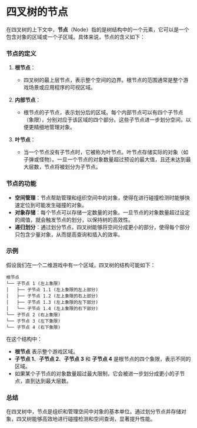 # 四叉树的节点
在四叉树的上下文中，**节点**（Node）指的是树结构中的一个元素，它可以是一个包含对象的区域或一个子区域。具体来说，节点的含义如下：

### 节点的定义

1. **根节点**：
   - 四叉树的最上层节点，表示整个空间的边界。根节点的范围通常是整个游戏场景或应用程序的可视区域。

2. **内部节点**：
   - 根节点的子节点，表示划分后的区域。每个内部节点可以有四个子节点（象限），分别对应于该区域的四个部分。这些子节点进一步划分空间，以便更精细地管理对象。

3. **叶节点**：
   - 当一个节点没有子节点时，它被称为叶节点。叶节点存储实际的对象（如子弹或怪物）。一旦一个节点的对象数量超过预设的最大值，且还未达到最大层数，节点将被划分为子节点。

### 节点的功能

- **空间管理**：节点帮助管理和组织空间中的对象，使得在进行碰撞检测时能够快速定位到可能发生碰撞的对象。
- **对象存储**：每个节点可以存储一定数量的对象。一旦节点的对象数量超过设定的阈值，就会触发节点的划分，以保持树的高效性。
- **递归划分**：通过划分节点，四叉树能够将空间分成更小的部分，使得每个部分只包含少量对象，从而提高查询和插入的效率。

### 示例

假设我们在一个二维游戏中有一个区域，四叉树的结构可能如下：

```
根节点
└── 子节点 1 (左上象限)
│   ├── 子节点 1.1 (左上象限的左上部分)
│   ├── 子节点 1.2 (左上象限的右上部分)
│   ├── 子节点 1.3 (左上象限的左下部分)
│   └── 子节点 1.4 (左上象限的右下部分)
└── 子节点 2 (右上象限)
└── 子节点 3 (左下象限)
└── 子节点 4 (右下象限)
```

在这个结构中：

- **根节点** 表示整个游戏区域。
- **子节点 1**、**子节点 2**、**子节点 3** 和 **子节点 4** 是根节点的四个象限，表示不同的区域。
- 如果某个子节点的对象数量超过最大限制，它会被进一步划分成更小的子节点，直到达到最大层数。

### 总结

在四叉树中，节点是组织和管理空间中对象的基本单位。通过划分节点并存储对象，四叉树能够高效地进行碰撞检测和空间查询，显著提升性能。